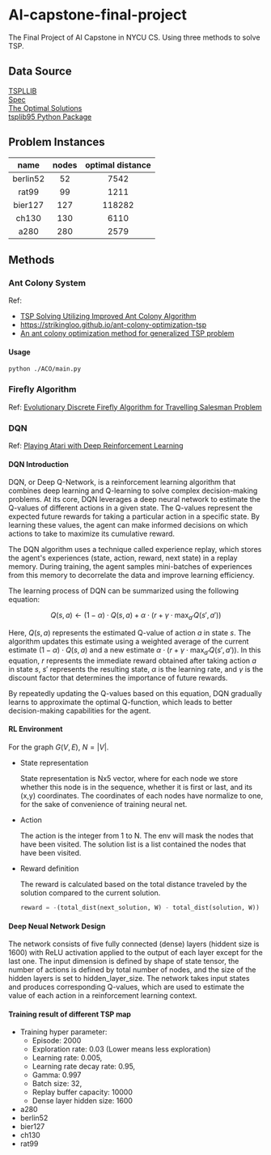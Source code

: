 # AI-capstone-final-project
The Final Project of AI Capstone in NYCU CS. Using three methods to solve TSP.

## Data Source

[TSPLLIB](http://comopt.ifi.uni-heidelberg.de/software/TSPLIB95/)  
[Spec](http://comopt.ifi.uni-heidelberg.de/software/TSPLIB95/tsp95.pdf)  
[The Optimal Solutions](http://comopt.ifi.uni-heidelberg.de/software/TSPLIB95/STSP.html)  
[tsplib95 Python Package](https://pypi.org/project/tsplib95/)  


## Problem Instances

| **name** | **nodes** | **optimal distance** |
|:--------:|:---------:|:--------------------:|
| berlin52 |     52    |         7542         |
|  rat99   |    99     |         1211         |
|  bier127 |    127    |       118282         |
|  ch130   |    130    |         6110         |
|   a280   |    280    |         2579         |

## Methods

### Ant Colony System

Ref: 
- [TSP Solving Utilizing Improved Ant Colony Algorithm](https://iopscience.iop.org/article/10.1088/1742-6596/2129/1/012026/pdf)
- https://strikingloo.github.io/ant-colony-optimization-tsp
- [An ant colony optimization method for generalized TSP problem](https://www.sciencedirect.com/science/article/pii/S1002007108002736)

#### Usage

`python ./ACO/main.py`

### Firefly Algorithm

Ref: [Evolutionary Discrete Firefly Algorithm for Travelling Salesman Problem](https://link.springer.com/chapter/10.1007/978-3-642-23857-4_38)

### DQN

Ref: [Playing Atari with Deep Reinforcement Learning](https://arxiv.org/abs/1312.5602)

#### DQN Introduction

DQN, or Deep Q-Network, is a reinforcement learning algorithm that combines deep learning and Q-learning to solve complex decision-making problems. At its core, DQN leverages a deep neural network to estimate the Q-values of different actions in a given state. The Q-values represent the expected future rewards for taking a particular action in a specific state. By learning these values, the agent can make informed decisions on which actions to take to maximize its cumulative reward. 

The DQN algorithm uses a technique called experience replay, which stores the agent's experiences (state, action, reward, next state) in a replay memory. During training, the agent samples mini-batches of experiences from this memory to decorrelate the data and improve learning efficiency.

The learning process of DQN can be summarized using the following equation:

$$
Q(s, a) \leftarrow (1 - \alpha) \cdot Q(s, a) + \alpha \cdot (r + \gamma \cdot \max_{a'} Q(s', a'))
$$

Here, $Q(s, a)$ represents the estimated Q-value of action $a$ in state $s$. The algorithm updates this estimate using a weighted average of the current estimate $(1 - \alpha) \cdot Q(s, a)$ and a new estimate $\alpha \cdot (r + \gamma \cdot \max_{a'} Q(s', a'))$. In this equation, $r$ represents the immediate reward obtained after taking action $a$ in state $s$, $s'$ represents the resulting state, $\alpha$ is the learning rate, and $\gamma$ is the discount factor that determines the importance of future rewards.

By repeatedly updating the Q-values based on this equation, DQN gradually learns to approximate the optimal Q-function, which leads to better decision-making capabilities for the agent.


#### RL Environment
For the graph $G(V, E)$, $N = |V|$.
- State representation
    
    State representation is Nx5 vector, where for each node we store whether this node is in the sequence, whether it is first or last, and its (x,y) coordinates. The coordinates of each nodes have normalize to one, for the sake of convenience of training neural net.

- Action

    The action is the integer from 1 to N. The env will mask the nodes that have been visited. The solution list is a list contained the nodes that have been visited.

- Reward definition

    The reward is calculated based on the total distance traveled by the solution compared to the current solution.
    ```python
    reward = -(total_dist(next_solution, W) - total_dist(solution, W))
    ```

#### Deep Neual Network Design
 The network consists of five fully connected (dense) layers (hiddent size is 1600) with ReLU activation applied to the output of each layer except for the last one. The input dimension is defined by shape of state tensor, the number of actions is defined by total number of nodes, and the size of the hidden layers is set to hidden_layer_size. The network takes input states and produces corresponding Q-values, which are used to estimate the value of each action in a reinforcement learning context.

#### Training result of different TSP map
- Training hyper parameter:
    - Episode: 2000
    - Exploration rate: 0.03 (Lower means less exploration)
    - Learning rate: 0.005,
    - Learning rate decay rate: 0.95,
    - Gamma: 0.997
    - Batch size: 32,
    - Replay buffer capacity: 10000
    - Dense layer hidden size: 1600
- a280
- berlin52
- bier127
- ch130
- rat99